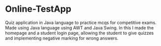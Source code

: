 # Online-TestApp
Quiz application in Java language to practice mcqs for competitive exams.
Made using Java language using AWT and Java Swing. In this I made the homepage and a student login
page, allowing the student to give quizzes and implementing negative marking for wrong answers.
